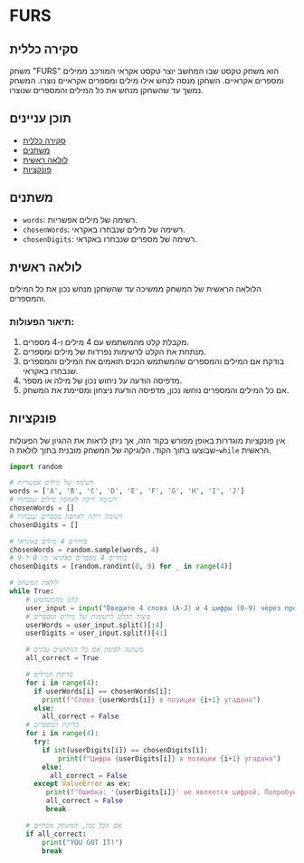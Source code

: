 # FURS

## סקירה כללית

משחק "FURS" הוא משחק טקסט שבו המחשב יוצר טקסט אקראי המורכב ממילים ומספרים אקראיים. השחקן מנסה לנחש אילו מילים ומספרים אקראיים נוצרו. המשחק נמשך עד שהשחקן מנחש את כל המילים והמספרים שנוצרו.

## תוכן עניינים

- [סקירה כללית](#סקירה-כללית)
- [משתנים](#משתנים)
- [לולאה ראשית](#לולאה-ראשית)
- [פונקציות](#פונקציות)

## משתנים

- `words`: רשימה של מילים אפשריות.
- `chosenWords`: רשימה של מילים שנבחרו באקראי.
- `chosenDigits`: רשימה של מספרים שנבחרו באקראי.

## לולאה ראשית

הלולאה הראשית של המשחק ממשיכה עד שהשחקן מנחש נכון את כל המילים והמספרים.

### תיאור הפעולות:

1. מקבלת קלט מהמשתמש עם 4 מילים ו-4 מספרים.
2. מנתחת את הקלט לרשימות נפרדות של מילים ומספרים.
3. בודקת אם המילים והמספרים שהמשתמש הכניס תואמים את המילים והמספרים שנבחרו באקראי.
4. מדפיסה הודעה על ניחוש נכון של מילה או מספר.
5. אם כל המילים והמספרים נוחשו נכון, מדפיסה הודעת ניצחון ומסיימת את המשחק.

## פונקציות

אין פונקציות מוגדרות באופן מפורש בקוד הזה, אך ניתן לראות את ההגיון של הפעולות שבוצעו בתוך הקוד.
הלוגיקה של המשחק מובנית בתוך לולאת ה-`while` הראשית.

```python
import random

# רשימה של מילים אפשריות
words = ['A', 'B', 'C', 'D', 'E', 'F', 'G', 'H', 'I', 'J']
# רשימה ריקה לאחסון מילים שנבחרו
chosenWords = []
# רשימה ריקה לאחסון מספרים שנבחרו
chosenDigits = []

# בוחרים 4 מילים באקראי
chosenWords = random.sample(words, 4)
# בוחרים 4 מספרים באקראי בין 0 ל-9
chosenDigits = [random.randint(0, 9) for _ in range(4)]

# לולאת המשחק
while True:
    # קלט מהמשתמש
    user_input = input("Введите 4 слова (A-J) и 4 цифры (0-9) через пробел: ").upper()
    # פיצול הקלט לרשימות של מילים ומספרים
    userWords = user_input.split()[:4]
    userDigits = user_input.split()[4:]

    # משתנה לסימון אם כל הניחושים נכונים
    all_correct = True

    # בדיקת המילים
    for i in range(4):
      if userWords[i] == chosenWords[i]:
        print(f"Слово {userWords[i]} в позиции {i+1} угадано")
      else:
        all_correct = False
    # בדיקת המספרים
    for i in range(4):
      try:
        if int(userDigits[i]) == chosenDigits[i]:
            print(f"Цифра {userDigits[i]} в позиции {i+1} угадана")
        else:
          all_correct = False
      except ValueError as ex:
         print(f"Ошибка: '{userDigits[i]}' не является цифрой. Попробуйте еще раз.")
         all_correct = False
         break

    # אם הכל נכון, המשחק מסתיים
    if all_correct:
        print("YOU GOT IT!")
        break
```